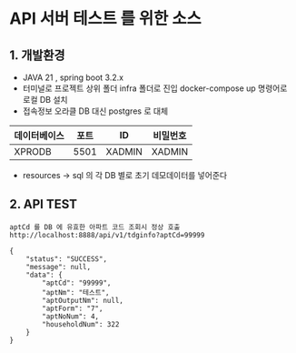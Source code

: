 # API 서버 테스트 를 위한 소스 

## 1. 개발환경
* JAVA 21 , spring boot 3.2.x
* 터미널로 프로젝트 상위 폴더 infra 폴더로 진입 docker-compose up 명령어로 로컬 DB 설치
* 접속정보 오라클 DB 대신 postgres 로 대체 

| 데이터베이스 |  포트   | ID | 비밀번호 |
|---|------|---|---|
| XPRODB | 5501 | XADMIN | XADMIN |

* resources -> sql 의 각 DB 별로 초기 데모데이터를 넣어준다 

## 2. API TEST
 

````
aptCd 를 DB 에 유효한 아파트 코드 조회시 정상 호출
http://localhost:8888/api/v1/tdginfo?aptCd=99999  

{
    "status": "SUCCESS",
    "message": null,
    "data": {
        "aptCd": "99999",
        "aptNm": "테스트",
        "aptOutputNm": null,
        "aptForm": "7",
        "aptNoNum": 4,
        "householdNum": 322
    }
}